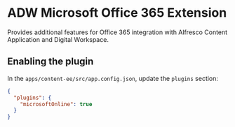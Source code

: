 # ADW Microsoft Office 365 Extension 

Provides additional features for Office 365 integration with Alfresco Content Application and Digital Workspace.

## Enabling the plugin

In the `apps/content-ee/src/app.config.json`, update the `plugins` section:

```json
{
  "plugins": {
    "microsoftOnline": true
  }
}
```
